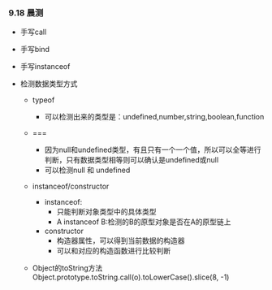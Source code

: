 ### 9.18 晨测
- 手写call

- 手写bind

- 手写instanceof

- 检测数据类型方式
    - typeof
        - 可以检测出来的类型是：undefined,number,string,boolean,function

    - ===
        - 因为null和undefined类型，有且只有一个一个值，所以可以全等进行判断，只有数据类型相等则可以确认是undefined或null
        - 可以检测null 和 undefined

    - instanceof/constructor
        - instanceof:
            - 只能判断对象类型中的具体类型
            - A instanceof B:检测的B的原型对象是否在A的原型链上
        - constructor
            - 构造器属性，可以得到当前数据的构造器
            - 可以和对应的构造函数进行比较判断

    - Object的toString方法
        Object.prototype.toString.call(o).toLowerCase().slice(8, -1)